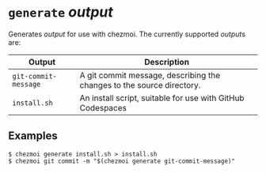 # `generate` *output*

Generates *output* for use with chezmoi. The currently supported *output*s are:

| Output               | Description                                                           |
| -------------------- | --------------------------------------------------------------------- |
| `git-commit-message` | A git commit message, describing the changes to the source directory. |
| `install.sh`         | An install script, suitable for use with GitHub Codespaces            |

## Examples

```console
$ chezmoi generate install.sh > install.sh
$ chezmoi git commit -m "$(chezmoi generate git-commit-message)"
```
